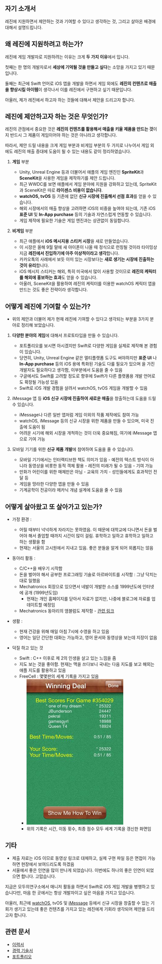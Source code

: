 ## 자기 소개서 

레진에 지원하면서 제안하는 것과 기여할 수 있다고 생각하는 것, 그리고 살아온 배경에 대해서 설명드립니다.

## 왜 레진에 지원하려고 하는가?

레진에 게임 개발자로 지원하려는 이유는 크게 **두 가지 이유**에서 입니다. 

첫째는 한 명의 개발자로서 **세상에 기억될 것을 만들고 싶다**는 소망을 가지고 있기 때문입니다.

둘째는 최근에 Swift 언어로 iOS 앱을 개발을 하면서 게임 외에도 **레진의 컨텐츠로 매출을 향상시킬 아이템**이 생각나서 이를 레진에서 구현하고 싶기 때문입니다.

아울러, 제가 레진에서 하고자 하는 것들에 대해서 제안을 드리고자 합니다. 

## 레진에 제안하고자 하는 것은 무엇인가?

레진의 관점에서 중요한 것은 **레진의 컨텐츠를 활용해서 매출을 키울 제품을 만드는 것**이지 반드시 그 제품이 게임이어야 하는 것은 아니라고 생각합니다. 

따라서, 제안 드릴 내용을 크게 게임 부분과 비게임 부분의 두 가지로 나누어서 게임 외에도 레진의 매출 증대에 도움이 될 수 있는 내용도 같이 정리하였습니다.

1. **게임** 부분
	* Unity, Unreal Engine 등과 더불어서 애플의 게임 엔진인 **SpriteKit**과 **SceneKit**을 사용한 게임을 제작하기를 제안 드립니다.
	* 최근 WWDC를 보면 애플에서 게임 분야에 지원을 강화하고 있는데, SpriteKit과 SceneKit은 따로 **라이센스 비용이 없습니다**.
	* **watchOS, tvOS** 등 기존에 없던 **신규 시장에 진출해서 선점 효과**를 얻을 수 있습니다.
	* 해외 시장에서의 매출 향상을 고려하면 iOS의 비중을 높여야 되는데, 기존 iOS **표준 UI** 및 **In-App purchase** 등의 기술과 자연스럽게 연동할 수 있습니다.
	* 게임 제작에 필요한 기술은 게임 엔진과는 상관없이 동일합니다.
		
2. **비게임** 부분
	* 최근 애플에서 **iOS 메시지용 스티커 시장**을 새로 만들었습니다. 
	* 이 시장은 올해 9월 말에 새 아이폰이 나올 때 정식으로 런칭될 것이라 타이밍상 지금 **레진에서 진입하기에 아주 이상적이라고 생각**합니다.
	* 카카오톡의 사례에서 보듯 이미 있는 시장보다는 **새로 생기는 시장에 진출하는 것이 유리**합니다. 
	* iOS 메시지 스티커는 해외, 특히 미국에서 많이 사용할 것이므로 **레진의 케릭터를 해외에 홍보하는 효과**도 얻을 수 있습니다.
	* 아울러, SceneKit을 활용하여 레진의 케릭터를 이용한 watchOS 케릭터 앱을 만드는 것도 좋은 전략이라 생각합니다.

## 어떻게 레진에 기여할 수 있는가?

* 위의 제안과 더불어 제가 현재 레진에 기여할 수 있다고 생각되는 부분을 3가지 분야로 정리해 보았습니다.

1. **다양한 분야의 게임**에 대해서 프로토타입을 만들 수 있습니다.
	* 포트폴리오를 보시면 아시겠지만 Swift로 다양한 게임을 실제로 제작해 본 경험이 있습니다.
	* 당연히, Unity, Unreal Engine 같은 멀티플랫폼 도구도 써야하지만 **표준 UI** 나 **In-App purchase** 등의 iOS 용에 특화된 기술도 다룰 필요가 있으며 을 가진 개발자도 필요하다고 생각함, 이부분에서 도움을 줄 수 있음
	* 구글에서도 Swift를 고려할 정도로 향후에 Swift가 다른 플랫폼용 개발 언어로도 확장될 가능성 있음
	* Swift로 iOS 개발 경험을 살려서 watchOS, tvOS 게임을 개발할 수 있음
	
2. iMessage 앱 등 **iOS 신규 시장에 진출하여 새로운 매출**을 창출하는데 도움을 드릴 수 있습니다.
	* iMessage나 다른 일반 앱처럼 게임 이외의 작품 제작에도 참여 가능
	* watchOS, iMessage 등의 신규 시장을 위한 제품을 만들 수 있으며, 미국 진출에 도움이 됨	
	* 어려운 시기에 해외 시장을 개척하는 것이 더욱 중요해짐, 여기에 iMessage 앱으로 기여 가능
	
3. 모바일 기기를 위한 **신규 제품 개발**에 참여하여 도움을 줄 수 있습니다.
	* 모바일 기기에서는 인터랙티브한 책도 의미가 있음 - 예전의 텍스트 방식이 아니라 동영상을 비롯한 동적 객체 활용 - 레진의 미래가 될 수 있음 - 기여 가능
	* 만화가 어린이를 위한 매체만은 아님 - 교육의 가치 - 성인들에게도 효과적인 전달 등
	* 게임을 망라한 다양한 앱을 만들 수 있음
	* 기계공학이 전공이라 메카닉 개념 설계에 도움을 줄 수 있음


## 어떻게 살아왔고 또 살아가고 있는가?

* 가정 환경 : 
	* 어릴 때부터 넉넉하게 자라지는 못하였음. 이 때문에 대학교에 다니면서 돈을 벌어야 해서 졸업할 때까지 시간이 많이 걸림. 휴학하고 일하고 휴학하고 일하고 하는 생활을 함
	* 현재는 서울의 고시원에서 지내고 있음. 좋은 분들을 알게 되어 외롭지는 않음

* 동아리 활동 : 	
	* C/C++을 배우기 시작함
	* 돈을 벌어야 해서 공부한 프로그래밍 기술로 아르바이트를 시작함 : 그냥 닥치는 대로 일했음 
	* Mechatronics 회장으로 있으면서 네발이 개발한 소스를 1999년도에 인터넷에 공개 (1999년도임)
		* 현재는 개인 홈페이지를 닫아서 자료가 없지만, 나중에 블로그에 자료를 업데이트할 예정임
	* Mechatronics 동아리의 앰블럼도 제작함 - [관련 링크](http://mecha.namoweb.net/xe/CI)

* 생활 : 
	* 현재 건강을 위해 매일 아침 7시에 수영을 하고 있음
	* 영어는 일단 간단한 대화는 가능하고, 영어 문서와 동영상을 보는데 지장이 없음

* 덕질 하고 있는 것
	* Swift : C++ 이후로 제 2의 인생을 살고 있는 느낌을 줌
	* 지도 보는 것을 좋아함. 현재는 맥을 쓰다보니 국내는 다음 지도를 보고 해외는 애플 지도를 활용하고 있음
	* FreeCell : 몇몇판의 세계 기록을 가지고 있음
		* ![FreeCell](_assets/_FreeCell.jpg)
		* 위의 기록은 시간, 이동 횟수, 최종 점수 모두 세계 기록을 갱신한 화면임 	

## 기타 

* 제출 자료는 iOS 이므로 동영상 링크로 대체하고, 실제 구현 파일 등은 면접이 가능하면 현장에서 보여드리도록 하겠음
* 서울에서 좋은 인연을 많이 만나게 되었습니다. 이번에도 하나의 좋은 인연이 되었으면 합니다. 고맙습니다.

지금은 모두의연구소에서 매니저 활동을 하면서 Swift로 iOS 게임 개발을 병행하고 있습니다만, 마음 한 곳에서는 항상 개발자이고 싶은 마음을 가지고 있습니다.
	
아울러, 최근에 [watchOS](https://developer.apple.com/watchos/), tvOS 및 [iMessage](https://developer.apple.com/imessage/) 등에서 신규 시장을 창출할 수 있는 기회가 생기고 있는데 좋은 컨텐츠를 가지고 있는 레진에게 기회라 생각되어 제안을 드리고자 합니다.
	

## 관련 문서

* [이력서](2016-07-12-Resume.md)
* [경력 기술서](2016-07-21-Employment-Highlight.md)
* [포트폴리오](2016-07-21-Portfolio.md)